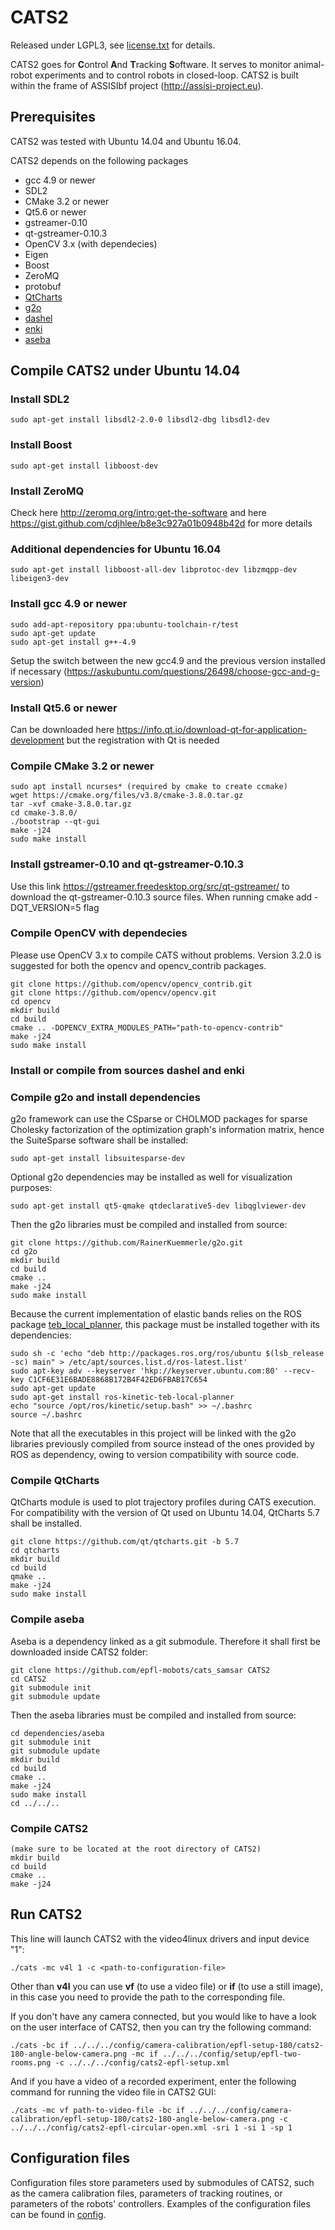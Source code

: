 <!-- ![CATS2 logo](cats-bleu.jpg?raw=true) -->

# CATS2

Released under LGPL3, see [license.txt](license.txt) for details.

CATS2 goes for **C**ontrol **A**nd **T**racking **S**oftware.
It serves to monitor animal-robot experiments and to control robots in closed-loop.
CATS2 is built within the frame of ASSISIbf project (http://assisi-project.eu).

## Prerequisites

CATS2 was tested with Ubuntu 14.04 and Ubuntu 16.04.

CATS2 depends on the following packages
* gcc 4.9 or newer
* SDL2
* CMake 3.2 or newer
* Qt5.6 or newer
* gstreamer-0.10
* qt-gstreamer-0.10.3
* OpenCV 3.x (with dependecies)
* Eigen
* Boost
* ZeroMQ
* protobuf
* [QtCharts](https://github.com/qt/qtcharts)
* [g2o](https://github.com/RainerKuemmerle/g2o)
* [dashel](https://github.com/aseba-community/dashel)
* [enki](https://github.com/enki-community/enki)
* [aseba](https://github.com/gribovskiy/aseba)

## Compile CATS2 under Ubuntu 14.04

### Install SDL2

    sudo apt-get install libsdl2-2.0-0 libsdl2-dbg libsdl2-dev 

### Install Boost

    sudo apt-get install libboost-dev

### Install ZeroMQ

Check here 
http://zeromq.org/intro:get-the-software
and here
https://gist.github.com/cdjhlee/b8e3c927a01b0948b42d
for more details

### Additional dependencies for Ubuntu 16.04

    sudo apt-get install libboost-all-dev libprotoc-dev libzmqpp-dev libeigen3-dev

### Install gcc 4.9 or newer

    sudo add-apt-repository ppa:ubuntu-toolchain-r/test
    sudo apt-get update
    sudo apt-get install g++-4.9

Setup the switch between the new gcc4.9 and the previous version installed if
necessary (https://askubuntu.com/questions/26498/choose-gcc-and-g-version)

### Install Qt5.6 or newer

Can be downloaded here https://info.qt.io/download-qt-for-application-development but the registration with Qt is needed

### Compile CMake 3.2 or newer

    sudo apt install ncurses* (required by cmake to create ccmake)
    wget https://cmake.org/files/v3.8/cmake-3.8.0.tar.gz
    tar -xvf cmake-3.8.0.tar.gz
    cd cmake-3.8.0/
    ./bootstrap --qt-gui
    make -j24
    sudo make install

### Install gstreamer-0.10 and qt-gstreamer-0.10.3

Use this link https://gstreamer.freedesktop.org/src/qt-gstreamer/ to download the qt-gstreamer-0.10.3 source files. 
When running cmake add -DQT_VERSION=5 flag

### Compile OpenCV with dependecies

Please use OpenCV 3.x to compile CATS without problems. Version 3.2.0 is suggested for both the opencv and opencv_contrib packages.

    git clone https://github.com/opencv/opencv_contrib.git
    git clone https://github.com/opencv/opencv.git
    cd opencv
    mkdir build
    cd build
    cmake .. -DOPENCV_EXTRA_MODULES_PATH="path-to-opencv-contrib"
    make -j24
    sudo make install

### Install or compile from sources dashel and enki

### Compile g2o and install dependencies

g2o framework can use the CSparse or CHOLMOD packages
for sparse Cholesky factorization of the optimization graph's information matrix,
hence the SuiteSparse software shall be installed:

    sudo apt-get install libsuitesparse-dev

Optional g2o dependencies may be installed as well for visualization purposes:

    sudo apt-get install qt5-qmake qtdeclarative5-dev libqglviewer-dev

Then the g2o libraries must be compiled and installed from source:

    git clone https://github.com/RainerKuemmerle/g2o.git
    cd g2o
    mkdir build
    cd build
    cmake ..
    make -j24
    sudo make install

Because the current implementation of elastic bands relies on
the ROS package [teb_local_planner](https://github.com/rst-tu-dortmund/teb_local_planner/),
this package must be installed together with its dependencies:

    sudo sh -c 'echo "deb http://packages.ros.org/ros/ubuntu $(lsb_release -sc) main" > /etc/apt/sources.list.d/ros-latest.list'
    sudo apt-key adv --keyserver 'hkp://keyserver.ubuntu.com:80' --recv-key C1CF6E31E6BADE8868B172B4F42ED6FBAB17C654
    sudo apt-get update
    sudo apt-get install ros-kinetic-teb-local-planner
    echo "source /opt/ros/kinetic/setup.bash" >> ~/.bashrc
    source ~/.bashrc

Note that all the executables in this project will be linked
with the g2o libraries previously compiled from source
instead of the ones provided by ROS as dependency,
owing to version compatibility with source code.

### Compile QtCharts

QtCharts module is used to plot trajectory profiles during CATS execution.
For compatibility with the version of Qt used on Ubuntu 14.04, QtCharts 5.7 shall be installed.

    git clone https://github.com/qt/qtcharts.git -b 5.7
    cd qtcharts
    mkdir build
    cd build
    qmake ..
    make -j24
    sudo make install

### Compile aseba

Aseba is a dependency linked as a git submodule.
Therefore it shall first be downloaded inside CATS2 folder:

    git clone https://github.com/epfl-mobots/cats_samsar CATS2
    cd CATS2
    git submodule init
    git submodule update

Then the aseba libraries must be compiled and installed from source:

    cd dependencies/aseba
    git submodule init
    git submodule update
    mkdir build
    cd build
    cmake ..
    make -j24
    sudo make install
    cd ../../..

### Compile CATS2

    (make sure to be located at the root directory of CATS2)
    mkdir build
    cd build
    cmake ..
    make -j24

## Run CATS2

This line will launch CATS2 with the video4linux drivers and input device "1":

    ./cats -mc v4l 1 -c <path-to-configuration-file>

Other than **v4l** you can use **vf** (to use a video file) or **if** (to use a still image),
in this case you need to provide the path to the corresponding file.

If you don't have any camera connected, but you would like to have a look on the
user interface of CATS2, then you can try the following command:

    ./cats -bc if ../../../config/camera-calibration/epfl-setup-180/cats2-180-angle-below-camera.png -mc if ../../../config/setup/epfl-two-rooms.png -c ../../../config/cats2-epfl-setup.xml

And if you have a video of a recorded experiment, enter the following command for running the video file in CATS2 GUI:

    ./cats -mc vf path-to-video-file -bc if ../../../config/camera-calibration/epfl-setup-180/cats2-180-angle-below-camera.png -c ../../../config/cats2-epfl-circular-open.xml -sri 1 -si 1 -sp 1

## Configuration files

Configuration files store parameters used by submodules of CATS2, such as the
camera calibration files, parameters of tracking routines, or parameters of the
robots' controllers. Examples of the configuration files can be found in
[config](config).

